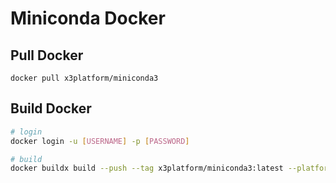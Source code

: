 # Miniconda Docker

## Pull Docker 

```
docker pull x3platform/miniconda3
```

## Build Docker
```bash
# login
docker login -u [USERNAME] -p [PASSWORD]

# build
docker buildx build --push --tag x3platform/miniconda3:latest --platform linux/amd64,linux/arm64 --file ./build/Dockerfile ./build/
```
